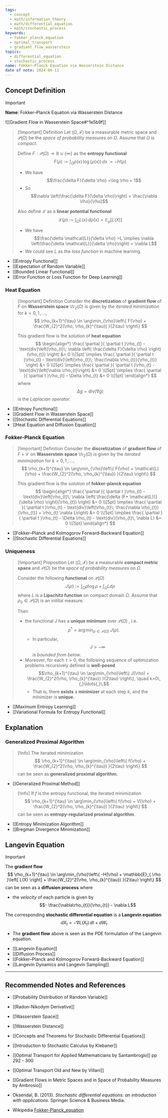 ```yaml
---
tags:
  - concept
  - math/information_theory
  - math/differential_equation
  - math/stochastic_process
keywords:
  - fokker_planck_equation
  - optimal_transport
  - gradient_flow_wasserstein
topics:
  - differential_equation
  - stochastic_process
name: Fokker–Planck Equation via Wasserstein Distance
date of note: 2024-06-11
---
```


## Concept Definition

>[!important]
>**Name**: Fokker–Planck Equation via Wasserstein Distance

![[Gradient Flow in Wasserstein Space#^1e5b9f]]

>[!important] Definition
>Let $(\Omega, \mathscr{F})$ be a measurable metric space and  $\mathscr{P}(\Omega)$ be the *space of probability measures* on $\Omega$. Assume that $\Omega$ is *compact*.
>
>Define $F: \mathscr{P}(\Omega) \to \mathbb{R}\cup \{ \infty \}$ as the **entropy functional**
>$$
>F(\rho) := \int_{\Omega} \rho(x)\,\log(\rho(x)) \,dx := -H(\rho)
>$$
>- We have $$\frac{\delta F}{\delta \rho} =\log \rho + 1$$
>- So $$\nabla \left(\frac{\delta F}{\delta \rho}\right) = \frac{\nabla \rho}{\rho}$$
>
>Also define $\mathcal{L}$ as a **linear potential functional** $$\mathcal{L}(\rho) := \int_{\Omega} L(x)\,d\rho(x) = \mathbb{E}_{ \rho }\left[  L(X) \right]$$ 
>- We have $$\frac{\delta \mathcal{L}}{\delta \rho} =L \implies \nabla \left(\frac{\delta \mathcal{L}}{\delta \rho}\right) = \nabla L$$
>- We could see $L$ as the *loss function* in machine learning.

- [[Entropy Functional]]
- [[Expectation of Random Variable]]
- [[Bounded Linear Functional]]
- [[Error Function or Loss Function for Deep Learning]]


### Heat Equation

>[!important] Definition
>Consider the **discretization** of **gradient flow** of $F$ on  **Wasserstein space** $\mathbb{W}_{2}(\Omega)$ is given by the *iterated minimization* for $k=0,\,1\,{,}\ldots{,}\,$
>$$
>\rho_{k+1}^{\tau} \in \arg\min_{\rho}\left\{ F(\rho) + \frac{W_{2}^2(\rho, \rho_{k}^{\tau}) }{2\tau}  \right\}  
>$$
>
>This gradient flow is the *solution* of **heat equation** 
>$$
>\begin{align*}
>\frac{ \partial }{ \partial t }\rho_{t} - \text{div}\left(\rho_{t}\; \nabla \left( \frac{\delta F}{\delta \rho} \right)(\rho_{t}) \right)  &= 0 \\[5pt]
> \implies \frac{ \partial }{ \partial t }\rho_{t} - \text{div}\left(\rho_{t}\;  \frac{\nabla \rho_{t}}{\rho_{t}} \right)  &= 0  \\[5pt]
> \implies \frac{ \partial }{ \partial t }\rho_{t} - \text{div}\left(\nabla \rho_{t}\right)  &= 0  \\[5pt]
> \implies \frac{ \partial }{ \partial t }\rho_{t} - \Delta \rho_{t}  &= 0  \\[5pt]
\end{align*}
>$$
>where $$\Delta g = \text{div}(\nabla g)$$ is the *Laplacian operator*.

- [[Entropy Functional]]
- [[Gradient Flow in Wasserstein Space]]
- [[Stochastic Differential Equations]]
- [[Heat Equation and Diffusion Equation]]

### Fokker-Planck Equation

>[!important] Definition
>Consider the **discretization** of **gradient flow** of $F+\mathcal{L}$ on  **Wasserstein space** $\mathbb{W}_{2}(\Omega)$ is given by the *iterated minimization* for $k=0,\,1\,{,}\ldots{,}\,$
>$$
>\rho_{k+1}^{\tau} \in \arg\min_{\rho}\left\{ F(\rho) + \mathcal{L}(\rho) + \frac{W_{2}^2(\rho, \rho_{k}^{\tau}) }{2\tau}  \right\}  
>$$
>
>This gradient flow is the *solution* of **fokker-planck equation** 
>$$
>\begin{align*}
>\frac{ \partial }{ \partial t }\rho_{t} - \text{div}\left(\rho_{t}\; \nabla \left( \frac{\delta (F+ \mathcal{L})}{\delta \rho} \right)(\rho_{t}) \right)  &= 0 \\[5pt]
> \implies \frac{ \partial }{ \partial t }\rho_{t} - \text{div}\left(\rho_{t}\;  \frac{\nabla \rho_{t}}{\rho_{t}}  + \rho_{t} \nabla L\right)  &= 0  \\[5pt]
> \implies \frac{ \partial }{ \partial t }\rho_{t} - \Delta \rho_{t} - \text{div}(\rho_{t}\, \nabla L)  &= 0  \\[5pt]
\end{align*}
>$$


- [[Fokker–Planck and Kolmogorov Forward-Backward Equation]]
- [[Stochastic Differential Equations]]

### Uniqueness

>[!important] Proposition
>Let $(\Omega, \mathscr{F})$ be a measurable **compact metric space** and  $\mathscr{P}(\Omega)$ be the *space of probability measures* on $\Omega$. 
>
>Consider the following **functional** on $\mathscr{P}(\Omega)$  $$J(\rho) := \int_{\Omega} \rho \log \rho + \int_{\Omega}L d\rho$$ where $L$ is a **Lipschitz function** on compact domain $\Omega$. Assume that $\rho_{0}\in \mathscr{P}(\Omega)$ is an initital measure.
>
>Then 
>- the functional $J$ has a  **unique minimum** over $\mathscr{P}(\Omega)$ , i.e. $$\rho^{*} = \arg\min_{\rho \in \mathscr{P}(\Omega)}\;J(\rho).$$
>	- In particular, $$J > -\infty$$ is *bounded from below*.
>- Moreover, for each $\tau >0$, the following sequence of optimization problems recursively defined is **well-posed**  $$\rho_{k+1}^{\tau} \in \arg\min_{\rho}\left\{ J(\rho) + \frac{W_{2}^2(\rho, \rho_{k}^{\tau}) }{2\tau}  \right\}, \quad k=0\,{,}\ldots{,}\,$$
>	-  That is, there **exists** a **minimizer** at each step $k$, and the minimizer is **unique.** 

- [[Maximum Entropy Learning]]
- [[Variational Formula for Entropy Functional]]

## Explanation


### Generalized Proximal Algorithm

>[!info]
>The iterated minimization 
>$$
>\rho_{k+1}^{\tau} \in \arg\min_{\rho}\left\{ f(\rho) + \frac{W_{2}^2(\rho, \rho_{k}^{\tau}) }{2\tau}  \right\}  
>$$
>can be seen as **generalized proximal algorithm.**


- [[Generalized Proximal Method]]

>[!info]
>If $f$ is the entropy functional,  the iterated minimization 
>$$
>\rho_{k+1}^{\tau} \in \arg\min_{\rho}\left\{ f(\rho) + V(\rho) + \frac{W_{2}^2(\rho, \rho_{k}^{\tau}) }{2\tau}  \right\}  
>$$
>can be seen as **entropy-regularized proximal algorithm**.

- [[Entropy Minimization Algorithm]]
- [[Bregman Divergence Minimization]]


## Langevin Equation

>[!important] 
>The **gradient flow** 
>$$
>\rho_{k+1}^{\tau} \in \arg\min_{\rho}\left\{ -H(\rho) + \mathbb{E}_{ \rho }\left[  L(X) \right] + \frac{W_{2}^2(\rho, \rho_{k}^{\tau}) }{2\tau}  \right\}  
>$$
>can be seen as a **diffusion process** where
>- the *velocity* of each particle is given by $$-  \frac{\nabla\rho_{t}}{\rho_{t}} - \nabla L$$ 
>  
>The corresponding **stochastic differential equation** is a **Langevin equation**  
>$$
> dX_{t} = - \nabla L(X_{t})\,dt + dW_{t}
>$$
>- The **gradient flow** above is seen as the PDE formulation of the Langevin equation.

- [[Langevin Equation]]
- [[Diffusion Process]]
- [[Fokker–Planck and Kolmogorov Forward-Backward Equation]]
- [[Langevin Dynamics and Langevin Sampling]]





-----------
##  Recommended Notes and References


- [[Probability Distribution of Random Variable]]
- [[Radon-Nikodym Derivative]]

- [[Wasserstein Space]]
- [[Wasserstein Distance]]

- [[Concepts and Theorems for Stochastic Differential Equations]]



- [[Introduction to Stochastic Calculus by Klebaner]]
- [[Optimal Transport for Applied Mathematicians by Santambrogio]] pp 292 - 300
- [[Optimal Transport Old and New by Villani]]
- [[Gradient Flows in Metric Spaces and in Space of Probability Measures by Ambrosio]]
- Oksendal, B. (2013). _Stochastic differential equations: an introduction with applications_. Springer Science & Business Media.
- Wikipedia [Fokker-Planck_equation](https://en.wikipedia.org/wiki/Fokker%E2%80%93Planck_equation)